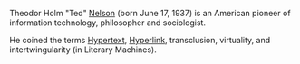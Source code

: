 Theodor Holm "Ted" [Nelson](nelson.md) (born June 17, 1937) is an American pioneer of information technology,
philosopher and sociologist.

He coined the terms [Hypertext](hypertext.md), [Hyperlink](hyperlink.md), transclusion, virtuality, and intertwingularity (in Literary Machines).
